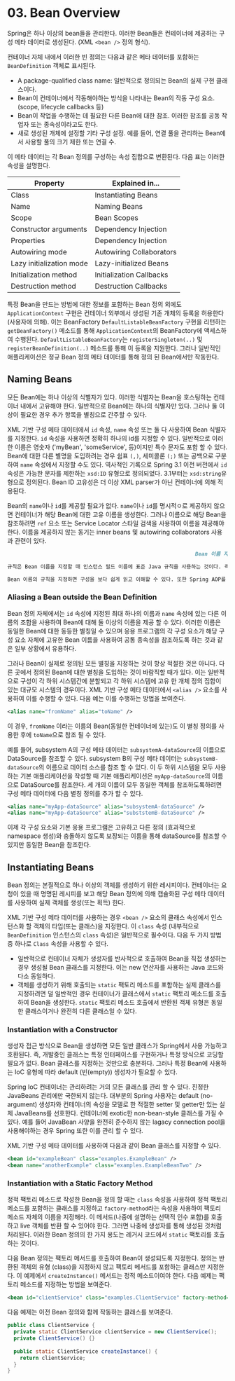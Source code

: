 # 03. Bean Overview

Spring은 하나 이상의 bean들을 관리한다. 이러한 Bean들은 컨테이너에 제공하는 구성 메타 데이터로 생성된다. (XML `<bean />` 정의 형식).

 컨테이너 자체 내에서 이러한 빈 정의는 다음과 같은 메타 데이터를 포함하는 `BeanDefinition` 객체로 표시된다.

- A package-qualified class name: 일반적으로 정의되는 Bean의 실제 구현 클래스이다.
- Bean이 컨테이너에서 작동해야하는 방식을 나타내는 Bean의 작동 구성 요소. (scope, lifecycle callbacks 등)
- Bean이 작업을 수행하는 데 필요한 다른 Bean에 대한 참조. 이러한 참조를 공동 작업자 또는 종속성이라고도 한다.
- 새로 생성된 개체에 설정할 기타 구성 설정. 예를 들어, 연결 풀을 관리하는 Bean에서 사용할 풀의 크기 제한 또는 연결 수.

이 메타 데이터는 각 Bean 정의를 구성하는 속성 집합으로 변환된다. 다음 표는 이러한 속성을 설명한다.

| Property                 | Explained in...          |
| ------------------------ | ------------------------ |
| Class                    | Instantiating Beans      |
| Name                     | Naming Beans             |
| Scope                    | Bean Scopes              |
| Constructor arguments    | Dependency Injection     |
| Properties               | Dependency Injection     |
| Autowiring mode          | Autowiring Collaborators |
| Lazy initialization mode | Lazy-initialized Beans   |
| Initialization method    | Initialization Callbacks |
| Destruction method       | Destruction Callbacks    |

특정 Bean을 만드는 방법에 대한 정보를 포함하는 Bean 정의 외에도 `ApplicationContext` 구현은 컨테이너 외부에서 생성된 기존 개체의 등록을 허용한다 (사용자에 의해). 이는 BeanFactory `DefaultListableBeanFactory` 구현을 리턴하는 `getBeanFactory()` 메소드를 통해 `ApplicationContext`의 BeanFactory에 액세스하여 수행된다. `DefaultListableBeanFactory`는 `registerSingleton(..)` 및 `registerBeanDefinition(..)` 메소드를 통해 이 등록을 지원한다. 그러나 일반적인 애플리케이션은 정규 Bean 정의 메타 데이터를 통해 정의 된 Bean에서만 작동한다.

## Naming Beans

모든 Bean에는 하나 이상의 식별자가 있다. 이러한 식별자는 Bean을 호스팅하는 컨테이너 내에서 고유해야 한다. 일반적으로 Bean에는 하나의 식별자만 있다. 그러나 둘 이상이 필요한 경우 추가 항목을 별칭으로 간주할 수 있다.

XML 기반 구성 메타 데이터에서 `id` 속성, `name` 속성 또는 둘 다 사용하여 Bean 식별자를 지정한다. `id` 속성을 사용하면 정확히 하나의 id를 지정할 수 있다. 일반적으로 이러한 이름은 영숫자 ('myBean', 'someService', 등)이지만 특수 문자도 포함 할 수 있다. Bean에 대한 다른 별명을 도입하려는 경우 쉼표 `(,)`, 세미콜론 `(;)` 또는 공백으로 구분하여 `name` 속성에서 지정할 수도 있다. 역사적인 기록으로 Spring 3.1 이전 버전에서 `id` 속성은 가능한 문자를 제한하는 `xsd:ID` 유형으로 정의되었다. 3.1부터는 `xsd:string`유형으로 정의된다. Bean ID 고유성은 더 이상 XML parser가 아닌 컨테이너에 의해 적용된다.

Bean의 `name`이나 `id`를 제공할 필요가 없다. `name`이나 `id`를 명시적ㅇ로 제공하지 않으면 컨테이너가 해당 Bean에 대한 고유 이름을 생성한다. 그러나 이름으로 해당 Bean을 참조하려면 `ref` 요소 또는 Service Locator 스타일 검색을 사용하여 이름을 제공해야한다. 이름을 제공하지 않는 동기는 inner beans 및 autowiring collaborators 사용과 관련이 있다.

```markdown
															Bean 이름 지정 규칙

규칙은 Bean 이름을 지정할 때 인스턴스 필드 이름에 표준 Java 규칙을 사용하는 것이다. 즉, Bean 이름은 소문자로 시작하고 거기에서 camel-cased로 표시된다. 이러한 이름의 예로는 `accountManager`, `accountService`, `userDao`, `loginController` 등이 있다.

Bean 이름의 규칙을 지정하면 구성을 보다 쉽게 읽고 이해할 수 있다. 또한 Spring AOP를 사용하면 이름으로 관련된 Bean 집합에 advice를 적용할 때 많은 도움이 된다.

```

### Aliasing a Bean outside the Bean Definition

Bean 정의 자체에서는 `id` 속성에 지정된 최대 하나의 이름과 `name` 속성에 있는 다른 이름의 조합을 사용하여 Bean에 대해 둘 이상의 이름을 제공 할 수 있다. 이러한 이름은 동일한 Bean에 대한 동등한 별칭일 수 있으며 응용 프로그램의 각 구성 요소가 해당 구성 요소 자체에 고유한 Bean 이름을 사용하여 공통 종속성을 참조하도록 하는 것과 같은 일부 상황에서 유용하다.

그러나 Bean이 실제로 정의된 모든 별칭을 지정하는 것이 항상 적절한 것은 아니다. 다른 곳에서 정의된 Bean에 대한 별칭을 도입하는 것이 바람직할 때가 있다. 이는 일반적으로 구성이 각 하위 시스템간에 분할되고 각 하위 시스템에 고유 한 개체 정의 집합이 있는 대규모 시스템의 경우이다. XML 기반 구성 메타 데이터에서 `<alias />` 요소를 사용하여 이를 수행할 수 있다. 다음 예는 이를 수행하는 방법을 보여준다.

```xml
<alias name="fromName" alias="toName" />
```

이 경우, `fromName` 이라는 이름의 Bean(동일한 컨테이너에 있는)도 이 별칭 정의를 사용한 후에 `toName`으로 참조 될 수 있다. 

예를 들어, subsystem A의 구성 메타 데이터는 `subsystemA-dataSource`의 이름으로 DataSource를 참조할 수 있다. subsystem B의 구성 메타 데이터는 `subsystemB-dataSource`의 이름으로 데이터 소스를 참조 할 수 있다. 이 두 하위 시스템을 모두 사용하는 기본 애플리케이션을 작성할 때 기본 애플리케이션은 `myApp-dataSource`의 이름으로 DataSource를 참조한다. 세 개의 이름이 모두 동일한 객체를 참조하도록하려면 구성 메타 데이터에 다음 별칭 정의를 추가 할 수 있다.

```xml
<alias name="myApp-dataSource" alias="subsystemA-dataSource" />
<alias name="myApp-dataSource" alias="subststemB-dataSource" />
```

이제 각 구성 요소와 기본 응용 프로그램은 고유하고 다른 정의 (효과적으로 namespace 생성)와 충돌하지 않도록 보장되는 이름을 통해 dataSource를 참조할 수 있지만 동일한 Bean을 참조한다.

## Instantiating Beans

Bean 정의는 본질적으로 하나 이상의 객체를 생성하기 위한 레시피이다. 컨테이너는 요청이 있을 때 명명된 레시피를 보고 해당 Bean 정의에 의해 캡슐화된 구성 메타 데이터를 사용하여 실제 객체를 생성(또는 획득) 한다. 

XML 기반 구성 메타 데이터를 사용하는 경우 `<bean />` 요소의 클래스 속성에서 인스턴스화 할 객체의 타입(또는 클래스)을 지정한다. 이 `class` 속성 (내부적으로 `BeanDefinition` 인스턴스의 `class` 속성)은 일반적으로 필수이다. 다음 두 가지 방법 중 하나로 `Class` 속성을 사용할 수 있다.

- 일반적으로 컨테이너 자체가 생성자를 반사적으로 호출하여 Bean을 직접 생성하는 경우 생성될 Bean 클래스를 지정한다. 이는 new 연산자를 사용하는 Java 코드와 다소 동일하다.
- 객체를 생성하기 위해 호출되는 `static` 팩토리 메소드를 포함하는 실제 클래스를 지정하려면 덜 일반적인 경우 컨테이너가 클래스에서 `static` 팩토리 메소드를 호출하여 Bean을 생성한다. `static` 팩토리 메소드 호출에서 반환된 객체 유형은 동일한 클래스이거나 완전히 다른 클래스일 수 있다.

### Instantiation with a Constructor

생성자 접근 방식으로 Bean을 생성하면 모든 일반 클래스가 Spring에서 사용 가능하고 호환된다. 즉, 개발중인 클래스는 특정 인터페이스를 구현하거나 특정 방식으로 코딩할 필요가 없다. Bean 클래스를 지정하는 것만으로 충분하다. 그러나 특정 Bean에 사용하는 IoC 유형에 따라 default (빈(empty)) 생성자가 필요할 수 있다. 

Spring IoC 컨테이너는 관리하려는 거의 모든 클래스를 관리 할 수 있다. 진정한 JavaBeans 관리에만 국한되지 않는다. 대부분의 Spring 사용자는 default (no-argument) 생성자와 컨테이너의 속성을 모델로 한 적절한 setter 및 getter만 있는 실제 JavaBeans를 선호한다. 컨테이너에 exotic한 non-bean-style 클래스를 가질 수 있다. 예를 들어 JavaBean 사양을 완전히 준수하지 않는 lagacy connection pool을 사용해야하는 경우 Spring 또한 이를 관리 할 수 있다. 

XML 기반 구성 메타 데이터를 사용하여 다음과 같이 Bean 클래스를 지정할 수 있다.

```xml
<bean id="exampleBean" class="examples.ExampleBean" />
<bean name="anotherExample" class="examples.ExampleBeanTwo" />
```

### Instantiation with a Static Factory Method

정적 팩토리 메소드로 작성한 Bean을 정의 할 때는 `class` 속성을 사용하여 정적 팩토리 메소드를 포함하는 클래스를 지정하고 `factory-method`라는 속성을 사용하여 팩토리 메소드 자체의 이름을 지정해라. 이 메서드(나중에 설명하는 선택적 인수 포함)를 호출하고 live 객체를 반환 할 수 있어야 한다. 그러면 나중에 생성자를 통해 생성된 것처럼 처리된다. 이러한 Bean 정의의 한 가지 용도는 레거시 코드에서 `static` 팩토리를 호출하는 것이다.

다음 Bean 정의는 팩토리 메서드를 호출하여 Bean이 생성되도록 지정한다. 정의는 반환된 객체의 유형 (class)을 지정하지 않고 팩토리 메서드를 포함하는 클래스만 지정한다. 이 예제에서 `createInstance()` 메서드는 정적 메소드이여야 한다. 다음 예제는 팩토리 메소드를 지정하는 방법을 보여준다.

```xml
<bean id="clientService" class="examples.ClientService" factory-method="createInstance" />
```

다음 예제는 이전 Bean 정의와 함께 작동하는 클래스를 보여준다.

```java
public class ClientService {
  private static ClientService clientService = new ClientService();
  private ClientService() {}
  
  public static ClientService createInstance() {
    return clientService;
  }
}
```


